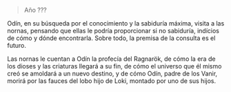 > Año ???

Odín, en su búsqueda por el conocimiento y la sabiduría máxima, visita a las nornas, pensando que ellas le podría proporcionar si no sabiduría, indícios de cómo y dónde encontrarla. Sobre todo, la premisa de la consulta es el futuro.

Las nornas le cuentan a Odín la profecía del Ragnarök, de cómo la era de los dioses y las criaturas llegará a su fin, de cómo el universo que él mismo creó se amoldará a un nuevo destino, y de cómo Odín, padre de los Vanir, morirá por las fauces del lobo hijo de Loki, montado por uno de sus hijos.
